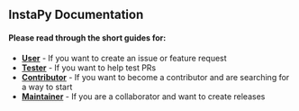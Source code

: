 ## InstaPy Documentation

#### Please read through the short guides for:
- **[User](./USERS.md)** - If you want to create an issue or feature request
- **[Tester](./TESTERS.md)** - If you want to help test PRs
- **[Contributor](./CONTRIBUTORS.md)** - If you want to become a contributor and are searching for a way to start
- **[Maintainer](./MAINTAINERS.md)** - If you are a collaborator and want to create releases

